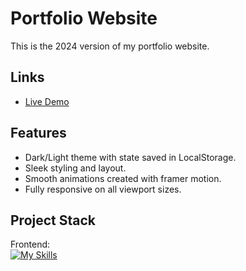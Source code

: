 # Portfolio Website
This is the 2024 version of my portfolio website.
## Links
* [Live Demo](https://guskirb-portfolio.netlify.app/)
## Features
* Dark/Light theme with state saved in LocalStorage.
* Sleek styling and layout.
* Smooth animations created with framer motion.
* Fully responsive on all viewport sizes.
## Project Stack
Frontend: <br>
[![My Skills](https://skillicons.dev/icons?i=ts,css,react,vite)](https://skillicons.dev)<br>
